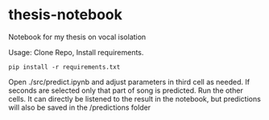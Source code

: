 # thesis-notebook
Notebook for my thesis on vocal isolation

Usage: Clone Repo, Install requirements.
```
pip install -r requirements.txt
```

Open ./src/predict.ipynb and adjust parameters in third cell as needed. 
If seconds are selected only that part of song is predicted.
Run the other cells. It can directly be listened to the result in the notebook, but 
predictions will also be saved in the /predictions folder 